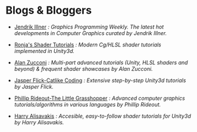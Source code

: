 Blogs & Bloggers 
======

* [Jendrik Illner](https://www.jendrikillner.com/post/)
_: Graphics Programming Weekly. The latest hot developments in Computer Graphics curated by Jendrik Illner._

* [Ronja's Shader Tutorials](https://www.ronja-tutorials.com/)
_: Modern Cg/HLSL shader tutorials implemented in Unity3d._

* [Alan Zucconi](https://www.alanzucconi.com/)
_: Multi-part advanced tutorials (Unity, HLSL shaders and beyond) & frequent shader showcases by Alan Zucconi._

* [Jasper Flick-Catlike Coding](https://catlikecoding.com/)
_: Extensive step-by-step Unity3d tutorials by Jasper Flick._

* [Phillip Rideout-The Little Grasshopper](https://prideout.net/)
_: Advanced computer graphics tutorials/algorithms in various languages by Phillip Rideout._

* [Harry Alisavakis](http://halisavakis.com/)
_: Accesible, easy-to-follow shader tutorials for Unity3d by Harry Alisavakis._



